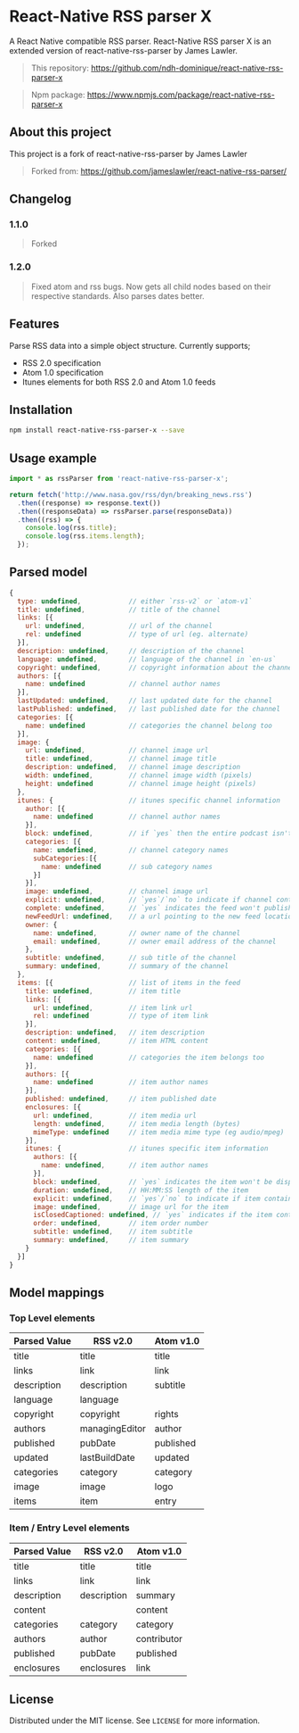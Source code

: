 # React-Native RSS parser X
A React Native compatible RSS parser.
React-Native RSS parser X is an extended version of react-native-rss-parser by James Lawler.

> This repository:  https://github.com/ndh-dominique/react-native-rss-parser-x

> Npm package:      https://www.npmjs.com/package/react-native-rss-parser-x


## About this project
This project is a fork of react-native-rss-parser by James Lawler
> Forked from:      https://github.com/jameslawler/react-native-rss-parser/


## Changelog
### 1.1.0
> Forked

### 1.2.0
> Fixed atom and rss bugs. Now gets all child nodes based on their respective standards. Also parses dates better.

## Features
Parse RSS data into a simple object structure. Currently supports;
* RSS 2.0 specification
* Atom 1.0 specification
* Itunes elements for both RSS 2.0 and Atom 1.0 feeds

## Installation

```sh
npm install react-native-rss-parser-x --save
```

## Usage example

```js
import * as rssParser from 'react-native-rss-parser-x';

return fetch('http://www.nasa.gov/rss/dyn/breaking_news.rss')
  .then((response) => response.text())
  .then((responseData) => rssParser.parse(responseData))
  .then((rss) => {
    console.log(rss.title);
    console.log(rss.items.length);
  });
```

## Parsed model

```js
{
  type: undefined,            // either `rss-v2` or `atom-v1`
  title: undefined,           // title of the channel
  links: [{
    url: undefined,           // url of the channel
    rel: undefined            // type of url (eg. alternate)
  }],
  description: undefined,     // description of the channel
  language: undefined,        // language of the channel in `en-us`
  copyright: undefined,       // copyright information about the channel
  authors: [{
    name: undefined           // channel author names
  }],
  lastUpdated: undefined,     // last updated date for the channel
  lastPublished: undefined,   // last published date for the channel
  categories: [{
    name: undefined           // categories the channel belong too
  }],
  image: {
    url: undefined,           // channel image url
    title: undefined,         // channel image title
    description: undefined,   // channel image description
    width: undefined,         // channel image width (pixels)
    height: undefined         // channel image height (pixels)
  },
  itunes: {                   // itunes specific channel information
    author: [{
      name: undefined         // channel author names
    }],
    block: undefined,         // if `yes` then the entire podcast isn't shown in iTunes directory
    categories: [{
      name: undefined,        // channel category names
      subCategories:[{
        name: undefined       // sub category names
      }]
    }],
    image: undefined,         // channel image url
    explicit: undefined,      // `yes`/`no` to indicate if channel contains explicit content
    complete: undefined,      // `yes` indicates the feed won't publish any new items in the future
    newFeedUrl: undefined,    // a url pointing to the new feed location
    owner: {
      name: undefined,        // owner name of the channel
      email: undefined,       // owner email address of the channel
    },
    subtitle: undefined,      // sub title of the channel
    summary: undefined,       // summary of the channel
  },
  items: [{                   // list of items in the feed
    title: undefined,         // item title
    links: [{
      url: undefined,         // item link url
      rel: undefined          // type of item link
    }],
    description: undefined,   // item description
    content: undefined,       // item HTML content
    categories: [{
      name: undefined         // categories the item belongs too
    }],
    authors: [{
      name: undefined         // item author names
    }],
    published: undefined,     // item published date
    enclosures: [{
      url: undefined,         // item media url
      length: undefined,      // item media length (bytes)
      mimeType: undefined     // item media mime type (eg audio/mpeg)
    }],
    itunes: {                 // itunes specific item information
      authors: [{
        name: undefined,      // item author names
      }],
      block: undefined,       // `yes` indicates the item won't be displayed in the iTunes directory
      duration: undefined,    // HH:MM:SS length of the item
      explicit: undefined,    // `yes`/`no` to indicate if item contains explicit content
      image: undefined,       // image url for the item
      isClosedCaptioned: undefined, // `yes` indicates if the item contains closed captioning
      order: undefined,       // item order number
      subtitle: undefined,    // item subtitle
      summary: undefined,     // item summary
    }
  }]
}
```

## Model mappings

### Top Level elements

| Parsed Value  | RSS v2.0      | Atom v1.0     |
| ------------- | ------------- | ------------- |
| title         | title         | title         |
| links         | link          | link          |
| description   | description   | subtitle      |
| language      | language      |               |
| copyright     | copyright     | rights        |
| authors       | managingEditor| author        |
| published     | pubDate       | published     |
| updated       | lastBuildDate | updated       |
| categories    | category      | category      |
| image         | image         | logo          |
| items         | item          | entry         |

### Item / Entry Level elements

| Parsed Value  | RSS v2.0      | Atom v1.0     |
| ------------- | ------------- | ------------- |
| title         | title         | title         |
| links         | link          | link          |
| description   | description   | summary       |
| content       |               | content       |
| categories    | category      | category      |
| authors       | author        | contributor   |
| published     | pubDate       | published     |
| enclosures    | enclosures    | link          |

## License

Distributed under the MIT license. See ``LICENSE`` for more information.
